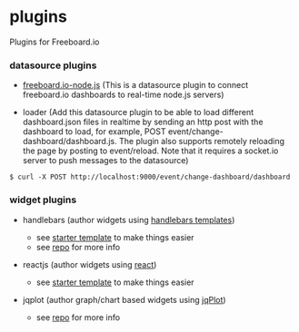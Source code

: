 plugins
=======

Plugins for Freeboard.io

### datasource plugins

- [freeboard.io-node.js](/datasources/plugin_nodejs_sample/README.md) (This is a datasource plugin to connect freeboard.io dashboards to real-time node.js servers)

- loader (Add this datasource plugin to be able to load different dashboard.json files in realtime by sending an http post with the dashboard to load, for example, POST event/change-dashboard/dashboard.js.  The plugin also supports remotely reloading the page by posting to event/reload. Note that it requires a socket.io server to push messages to the datasource)
```
$ curl -X POST http://localhost:9000/event/change-dashboard/dashboard
```

### widget plugins

- handlebars (author widgets using [handlebars templates](http://handlebarsjs.com))
  - see [starter template](https://github.com/jritsema/freeboard-handlebars-widget) to make things easier
  - see [repo](https://github.com/jritsema/freeboard-handlebars) for more info

- reactjs (author widgets using [react](http://reactjs.com))
  - see [starter template](https://github.com/jritsema/freeboard-react-widget) to make things easier

- jqplot (author graph/chart based widgets using [jqPlot](http://www.jqplot.com))
  - see [repo](https://github.com/jritsema/freeboard-jqplot) for more info
